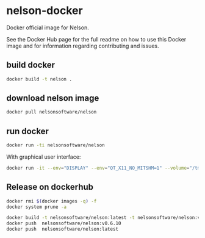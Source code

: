 # nelson-docker

Docker official image for Nelson.

See the Docker Hub page for the full readme on how to use this Docker image and for information regarding contributing and issues.

## build docker

```bash
docker build -t nelson .
```

## download nelson image

```bash
docker pull nelsonsoftware/nelson
```

## run docker

```bash
docker run -ti nelsonsoftware/nelson
```

With graphical user interface:

```bash
docker run -it --env="DISPLAY" --env="QT_X11_NO_MITSHM=1" --volume="/tmp/.X11-unix:/tmp/.X11-unix:rw" --entrypoint /nelson/bin/linux/nelson-gui nelsonsoftware/nelson
```

## Release on dockerhub

```bash
docker rmi $(docker images -q) -f
docker system prune -a

docker build -t nelsonsoftware/nelson:latest -t nelsonsoftware/nelson:v0.6.10 .
docker push  nelsonsoftware/nelson:v0.6.10
docker push  nelsonsoftware/nelson:latest
```
